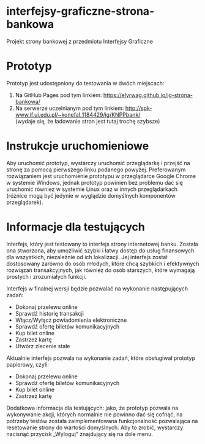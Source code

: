 # interfejsy-graficzne-strona-bankowa
Projekt strony bankowej z przedmiotu Interfejsy Graficzne

# Prototyp
Prototyp jest udostępniony do testowania w dwóch miejscach:
1. Na GitHub Pages pod tym linkiem:
https://elyrwag.github.io/ig-strona-bankowa/
2. Na serwerze uczelnianym pod tym linkiem:
http://spk-www.if.uj.edu.pl/~konefal_1184429/ig/KNPPbank/
\
(wydaje się, że ładowanie stron jest tutaj trochę szybsze)

# Instrukcje uruchomieniowe
Aby uruchomić prototyp, wystarczy uruchomić przeglądarkę i przejść na stronę za pomocą pierwszego linku podanego powyżej. Preferowanym rozwiązaniem jest uruchomienie prototypu w przeglądarce Google Chrome w systemie Windows, jednak prototyp powinien bez problemu dać się uruchomić również w systemie Linux oraz w innych przeglądarkach (różnice mogą być jedynie w wyglądzie domyślnych komponentów przeglądarek).

# Informacje dla testujących
Interfejs, który jest testowany to interfejs strony internetowej banku. Została ona stworzona, aby umożliwić szybki i łatwy dostęp do usług finansowych dla wszystkich, niezależnie od ich lokalizacji. Jej interfejs został dostosowany zarówno do osób młodych, które chcą szybkich i efektywnych rozwiązań transakcyjnych, jak również do osób starszych, które wymagają prostych i zrozumiałych funkcji.
 
Interfejs w finalnej wersji będzie pozwalać na wykonanie następujących zadań:
- Dokonaj przelewu online
- Sprawdź historię transakcji
- Włącz/Wyłącz powiadomienia elektroniczne
- Sprawdź ofertę biletów komunikacyjnych
- Kup bilet online
- Zastrzeż kartę
- Utwórz zlecenie stałe

 Aktualnie interfejs pozwala na wykonanie zadań, które obsługiwał prototyp papierowy, czyli:
- Dokonaj przelewu online
- Sprawdź ofertę biletów komunikacyjnych
- Kup bilet online
- Zastrzeż kartę
 
Dodatkowa informacja dla testujących: jako, że prototyp pozwala na wykonywanie akcji, których normalnie nie powinno dać się cofnąć, na potrzeby testów została zaimplementowana funkcjonalność pozwalająca na resetowanie strony do wartości domyślnych. Aby to zrobić, wystarczy nacisnąć przycisk „Wyloguj” znajdujący się na dole menu.
